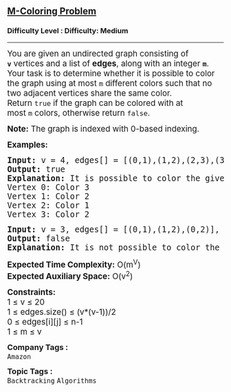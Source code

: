 <h2><a href="https://www.geeksforgeeks.org/problems/m-coloring-problem-1587115620/1?page=1&difficulty=Medium&status=unsolved,attempted&sortBy=submissions">M-Coloring Problem</a></h2><h3>Difficulty Level : Difficulty: Medium</h3><hr><div class="problems_problem_content__Xm_eO"><p><span style="font-size: 14pt;">You are given an undirected graph consisting of <strong><code>v</code></strong>&nbsp;vertices and a list of&nbsp;<strong>edges</strong>, along with an integer&nbsp;<strong><code>m</code></strong>. Your task is to determine whether it is possible to color the graph using at most&nbsp;<code>m</code>&nbsp;different colors such that no two adjacent vertices share the same color. Return&nbsp;<code>true</code>&nbsp;if the graph can be colored with at most&nbsp;<code>m</code>&nbsp;colors, otherwise return&nbsp;<code>false</code>.<br></span></p>
<p><span style="font-size: 14pt;"><strong>Note:</strong>&nbsp;The graph is indexed with 0-based indexing.</span></p>
<p><span style="font-size: 14pt;"><strong>Examples:</strong></span></p>
<pre><span style="font-size: 14pt;"><strong>Input: </strong>v = 4, edges[] = [(0,1),(1,2),(2,3),(3,0),(0,2)], m = 3
<strong>Output: </strong>true<strong>
Explanation: </strong>It is possible to color the given graph using 3 colors, for example, one of the possible ways vertices can be colored as follows:
Vertex 0: Color 3
Vertex 1: Color 2
Vertex 2: Color 1
Vertex 3: Color 2
</span></pre>
<pre><span style="font-size: 14pt;"><strong>Input: </strong>v = 3, edges[] = [(0,1),(1,2),(0,2)], m = 2
<strong>Output: </strong>false<br><strong>Explanation: </strong>It is not possible to color the given graph using only 2 colors because vertices 0, 1, and 2 form a triangle.</span></pre>
<p><span style="font-size: 14pt;"><strong>Expected Time Complexity:</strong> O(m<sup>V</sup>)</span><br><span style="font-size: 14pt;"><strong>Expected Auxiliary&nbsp;</strong><strong>Space:</strong> O(v<sup>2</sup>)</span></p>
<p><span style="font-size: 14pt;"><strong>Constraints:</strong><br>1 ≤ v ≤ 20<br>1 ≤ edges.size() ≤ (v*(v-1))/2<br>0 ≤ edges[i][j] ≤ n-1<br>1 ≤ m ≤ v</span></p></div><p><span style=font-size:18px><strong>Company Tags : </strong><br><code>Amazon</code>&nbsp;<br><p><span style=font-size:18px><strong>Topic Tags : </strong><br><code>Backtracking</code>&nbsp;<code>Algorithms</code>&nbsp;